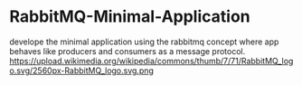 # RabbitMQ-Minimal-Application
develope the minimal application using the rabbitmq concept where app behaves like producers and consumers as a message protocol.
https://upload.wikimedia.org/wikipedia/commons/thumb/7/71/RabbitMQ_logo.svg/2560px-RabbitMQ_logo.svg.png
